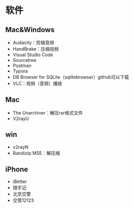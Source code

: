 # 软件

## Mac&Windows

- Audacity：剪辑音频
- HandBrake：压缩视频
- Visual Studio Code
- Sourcetree
- Postman
- Typora
- DB Browser for SQLite（sqlitebrowser）github可以下载
- VLC：视频（音频）播放

## Mac

- The Unarchiver：解压rar格式文件
- V2rayU

## win

- v2rayN
- Bandizip MSE：解压缩

## iPhone
- iBetter
- 随手记
- 北京交警
- 交管12123
